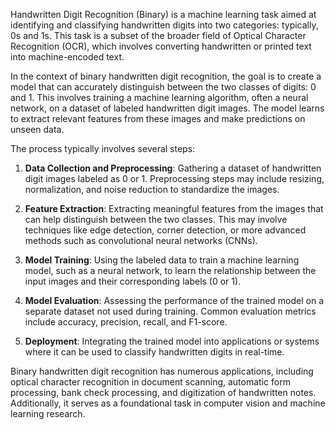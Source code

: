 
Handwritten Digit Recognition (Binary) is a machine learning task aimed at identifying and classifying handwritten digits into two categories: typically, 0s and 1s. This task is a subset of the broader field of Optical Character Recognition (OCR), which involves converting handwritten or printed text into machine-encoded text.

In the context of binary handwritten digit recognition, the goal is to create a model that can accurately distinguish between the two classes of digits: 0 and 1. This involves training a machine learning algorithm, often a neural network, on a dataset of labeled handwritten digit images. The model learns to extract relevant features from these images and make predictions on unseen data.

The process typically involves several steps:

1. **Data Collection and Preprocessing**: Gathering a dataset of handwritten digit images labeled as 0 or 1. Preprocessing steps may include resizing, normalization, and noise reduction to standardize the images.

2. **Feature Extraction**: Extracting meaningful features from the images that can help distinguish between the two classes. This may involve techniques like edge detection, corner detection, or more advanced methods such as convolutional neural networks (CNNs).

3. **Model Training**: Using the labeled data to train a machine learning model, such as a neural network, to learn the relationship between the input images and their corresponding labels (0 or 1).

4. **Model Evaluation**: Assessing the performance of the trained model on a separate dataset not used during training. Common evaluation metrics include accuracy, precision, recall, and F1-score.

5. **Deployment**: Integrating the trained model into applications or systems where it can be used to classify handwritten digits in real-time.

Binary handwritten digit recognition has numerous applications, including optical character recognition in document scanning, automatic form processing, bank check processing, and digitization of handwritten notes. Additionally, it serves as a foundational task in computer vision and machine learning research.
